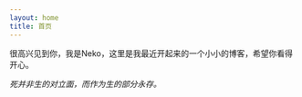 ```yaml
---
layout: home
title: 首页
---
```


很高兴见到你，我是Neko，这里是我最近开起来的一个小小的博客，希望你看得开心。  
  
*死并非生的对立面，而作为生的部分永存。*
